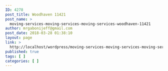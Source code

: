 ```yaml
---
ID: 4278
post_title: Woodhaven 11421
post_name: >
  moving-services-moving-services-moving-services-woodhaven-11421
author: mrgabonijeff@gmail.com
post_date: 2018-03-28 01:38:10
layout: page
link: >
  http://localhost/wordpress/moving-services-moving-services-moving-services-woodhaven-11421/
published: true
tags: [ ]
categories: [ ]
---
```

